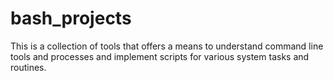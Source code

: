 # bash_projects
This is a collection of tools that offers a means to understand command line tools and processes and implement scripts for various system tasks and routines.
